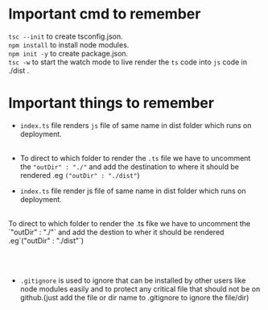 # Important cmd to remember

`tsc --init` to create tsconfig.json.<br>
`npm install` to install node modules.<br>
`npm init -y` to create package.json.
<br>
`tsc -w` to start the watch mode to live render the `ts` code into `js` code in ./dist .

# Important things to remember


- `index.ts`  file renders `js` file of same name in dist folder which runs on deployment. 
<br><br>
- To direct to which folder to render the `.ts` file we have to uncomment the  `"outDir" : "./"`  and add the destination to where it should be rendered .eg  `("outDir" : "./dist"`)

- `index.ts`  file render js file of same name in dist folder which runs on deployment. 
<br>
To direct to which folder to render the .ts fike we have to uncomment the `"outDir" : "./"` and add the destion to wher it should be rendered .eg`("outDir" : "./dist"`)

<br><br>
- `.gitignore` is used to ignore that can be installed by other users like node modules easily and to protect any critical file that should not be on github.(just add the file or dir name to .gitignore to ignore the file/dir)



